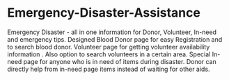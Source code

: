 # Emergency-Disaster-Assistance
Emergency Disaster - all in one information for Donor, Volunteer, In-need and emergency tips.
Designed Blood Donor page for easy Registration and to search blood donor.
Volunteer page for getting volunteer availability information . Also option to search volunteers in a certain area.
Special In-need page for anyone who is in need of items during disaster. Donor can directly help from in-need page items instead of waiting for other aids.
